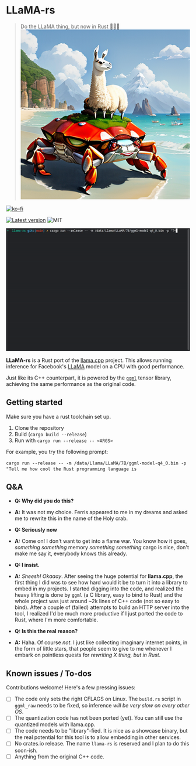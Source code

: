 # LLaMA-rs

> Do the LLaMA thing, but now in Rust 🦀🚀🦙
![A llama riding a crab, AI-generated](./doc/resources/logo2.png)

[![ko-fi](https://ko-fi.com/img/githubbutton_sm.svg)](https://ko-fi.com/F1F8DNO5D)

[![Latest version](https://img.shields.io/crates/v/llama-rs.svg)](https://crates.io/crates/llama_rs)
![MIT](https://img.shields.io/badge/license-MIT-blue.svg)

![Gif showcasing language generation using llama-rs](./doc/resources/llama_gif.gif)

**LLaMA-rs** is a Rust port of the
[llama.cpp](https://github.com/ggerganov/llama.cpp) project. This allows running
inference for Facebook's [LLaMA](https://github.com/facebookresearch/llama)
model on a CPU with good performance.

Just like its C++ counterpart, it is powered by the
[`ggml`](https://github.com/ggerganov/ggml) tensor library, achieving the same performance as the original code.

## Getting started

Make sure you have a rust toolchain set up.

1. Clone the repository
2. Build (`cargo build --release`)
3. Run with `cargo run --release -- <ARGS>`

For example, you try the following prompt:

``` shell
cargo run --release -- -m /data/Llama/LLaMA/7B/ggml-model-q4_0.bin -p "Tell me how cool the Rust programming language is
```

## Q&A

- **Q: Why did you do this?**
- **A:** It was not my choice. Ferris appeared to me in my dreams and asked me
  to rewrite this in the name of the Holy crab.
  
- **Q: Seriously now**
- **A:** Come on! I don't want to get into a flame war. You know how it goes,
  *something something* memory *something something* cargo is nice, don't make
  me say it, everybody knows this already.

- **Q: I insist.**
- **A:** *Sheesh! Okaaay*. After seeing the huge potential for **llama.cpp**,
  the first thing I did was to see how hard would it be to turn it into a
  library to embed in my projects. I started digging into the code, and realized
  the heavy lifting is done by `ggml` (a C library, easy to bind to Rust) and
  the whole project was just around ~2k lines of C++ code (not so easy to bind).
  After a couple of (failed) attempts to build an HTTP server into the tool, I
  realized I'd be much more productive if I just ported the code to Rust, where
  I'm more comfortable.

- **Q: Is this the real reason?**
- **A:** Haha. Of course *not*. I just like collecting imaginary internet
  points, in the form of little stars, that people seem to give to me whenever I
  embark on pointless quests for *rewriting X thing, but in Rust*.

## Known issues / To-dos

Contributions welcome! Here's a few pressing issues:

- [ ] The code only sets the right CFLAGS on Linux. The `build.rs` script in
      `ggml_raw` needs to be fixed, so inference *will be very slow on every
      other OS*.
- [ ] The quantization code has not been ported (yet). You can still use the
      quantized models with llama.cpp.
- [ ] The code needs to be "library"-fied. It is nice as a showcase binary, but
      the real potential for this tool is to allow embedding in other services.
- [ ] No crates.io release. The name `llama-rs` is reserved and I plan to do
      this soon-ish.
- [ ] Anything from the original C++ code.
